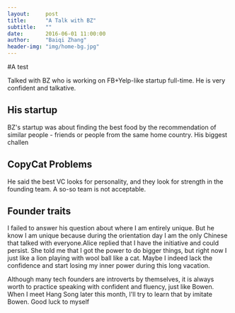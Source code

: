 ```yaml
---
layout:     post
title:      "A Talk with BZ"
subtitle:   ""
date:       2016-06-01 11:00:00
author:     "Baiqi Zhang"
header-img: "img/home-bg.jpg"
---
```


#A test

<p>Talked with BZ who is working on FB+Yelp-like startup full-time. He is very confident and talkative.  </p>

<h2 class="section-heading">His startup</h2>

<p>BZ's startup was about finding the best food by the recommendation of similar people - friends or people from the same home country. His biggest challen</p>

<h2 class="section-heading">CopyCat Problems</h2>

<p>He said the best VC looks for personality, and they look for strength in the founding team. A so-so team is not acceptable. </p>

<h2 class="section-heading">Founder traits</h2>

<p>I failed to answer his question about where I am entirely unique. But he know I am unique because during the orientation day I am the only Chinese that talked with everyone.Alice replied that I have the initiative and could persist. She told me that I got the power to do bigger things, but right now I just like a lion playing with wool ball like a cat. Maybe I indeed lack the confidence and start losing my inner power during this long vacation.</p>

<p>Although many tech founders are introverts by themselves, it is always worth to practice speaking with confident and fluency, just like Bowen. When I meet Hang Song later this month, I'll try to learn that by imitate Bowen. Good luck to myself </p>

<!-- <h2 class="section-heading">The Final Frontier</h2>

<p>There can be no thought of finishing for ‘aiming for the stars.’ Both figuratively and literally, it is a task to occupy the generations. And no matter how much progress one makes, there is always the thrill of just beginning.</p>

<p>There can be no thought of finishing for ‘aiming for the stars.’ Both figuratively and literally, it is a task to occupy the generations. And no matter how much progress one makes, there is always the thrill of just beginning.</p>

<blockquote>The dreams of yesterday are the hopes of today and the reality of tomorrow. Science has not yet mastered prophecy. We predict too much for the next year and yet far too little for the next ten.</blockquote>

<p>Spaceflights cannot be stopped. This is not the work of any one man or even a group of men. It is a historical process which mankind is carrying out in accordance with the natural laws of human development.</p>

<h2 class="section-heading">Reaching for the Stars</h2>

<p>As we got further and further away, it [the Earth] diminished in size. Finally it shrank to the size of a marble, the most beautiful you can imagine. That beautiful, warm, living object looked so fragile, so delicate, that if you touched it with a finger it would crumble and fall apart. Seeing this has to change a man.</p>

<a href="#">
    <img src="{{ site.baseurl }}/img/post-sample-image.jpg" alt="Post Sample Image">
</a>
<span class="caption text-muted">To go places and do things that have never been done before – that’s what living is all about.</span>

<p>Space, the final frontier. These are the voyages of the Starship Enterprise. Its five-year mission: to explore strange new worlds, to seek out new life and new civilizations, to boldly go where no man has gone before.</p>

<p>As I stand out here in the wonders of the unknown at Hadley, I sort of realize there’s a fundamental truth to our nature, Man must explore, and this is exploration at its greatest.</p>

<p>Placeholder text by <a href="http://spaceipsum.com/">Space Ipsum</a>. Photographs by <a href="https://www.flickr.com/photos/nasacommons/">NASA on The Commons</a>.</p> -->
